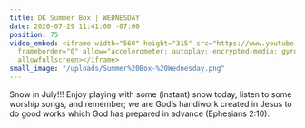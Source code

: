 ```yaml
---
title: DK Summer Box | WEDNESDAY
date: 2020-07-29 11:41:00 -07:00
position: 75
video_embed: <iframe width="560" height="315" src="https://www.youtube.com/embed/DLYcgJr4hEY"
  frameborder="0" allow="accelerometer; autoplay; encrypted-media; gyroscope; picture-in-picture"
  allowfullscreen></iframe>
small_image: "/uploads/Summer%20Box-%20Wednesday.png"
---
```


Snow in July!!! Enjoy playing with some (instant) snow today, listen to some worship songs, and remember; we are God’s handiwork created in Jesus to do good works which God has prepared in advance (Ephesians 2:10).

